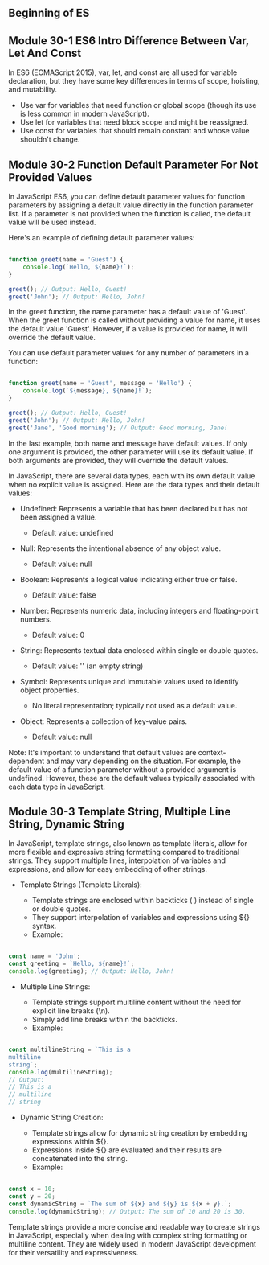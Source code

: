 ## Beginning of ES

## Module 30-1 ES6 Intro Difference Between Var, Let And Const

In ES6 (ECMAScript 2015), var, let, and const are all used for variable declaration, but they have some key differences in terms of scope, hoisting, and mutability.

-   Use var for variables that need function or global scope (though its use is less common in modern JavaScript).
-   Use let for variables that need block scope and might be reassigned.
-   Use const for variables that should remain constant and whose value shouldn't change.

## Module 30-2 Function Default Parameter For Not Provided Values

In JavaScript ES6, you can define default parameter values for function parameters by assigning a default value directly in the function parameter list. If a parameter is not provided when the function is called, the default value will be used instead.

Here's an example of defining default parameter values:

```js

function greet(name = 'Guest') {
    console.log(`Hello, ${name}!`);
}

greet(); // Output: Hello, Guest!
greet('John'); // Output: Hello, John!

```

In the greet function, the name parameter has a default value of 'Guest'. When the greet function is called without providing a value for name, it uses the default value 'Guest'. However, if a value is provided for name, it will override the default value.

You can use default parameter values for any number of parameters in a function:

```js

function greet(name = 'Guest', message = 'Hello') {
    console.log(`${message}, ${name}!`);
}

greet(); // Output: Hello, Guest!
greet('John'); // Output: Hello, John!
greet('Jane', 'Good morning'); // Output: Good morning, Jane!


```

In the last example, both name and message have default values. If only one argument is provided, the other parameter will use its default value. If both arguments are provided, they will override the default values.

In JavaScript, there are several data types, each with its own default value when no explicit value is assigned. Here are the data types and their default values:

- Undefined: Represents a variable that has been declared but has not been assigned a value.
    - Default value: undefined

- Null: Represents the intentional absence of any object value.
    - Default value: null

- Boolean: Represents a logical value indicating either true or false.
    - Default value: false

- Number: Represents numeric data, including integers and floating-point numbers.
    - Default value: 0

- String: Represents textual data enclosed within single or double quotes.
    - Default value: '' (an empty string)

- Symbol: Represents unique and immutable values used to identify object properties.
    - No literal representation; typically not used as a default value.

- Object: Represents a collection of key-value pairs.
    - Default value: null

Note: It's important to understand that default values are context-dependent and may vary depending on the situation. For example, the default value of a function parameter without a provided argument is undefined. However, these are the default values typically associated with each data type in JavaScript.

## Module 30-3 Template String, Multiple Line String, Dynamic String

In JavaScript, template strings, also known as template literals, allow for more flexible and expressive string formatting compared to traditional strings. They support multiple lines, interpolation of variables and expressions, and allow for easy embedding of other strings.

- Template Strings (Template Literals):

    - Template strings are enclosed within backticks ( ) instead of single or double quotes.
    - They support interpolation of variables and expressions using ${} syntax.
    - Example:

```js

const name = 'John';
const greeting = `Hello, ${name}!`;
console.log(greeting); // Output: Hello, John!


```

- Multiple Line Strings:

    - Template strings support multiline content without the need for explicit line breaks (\n).
    - Simply add line breaks within the backticks.
    - Example:

```js

const multilineString = `This is a
multiline
string`;
console.log(multilineString);
// Output:
// This is a
// multiline
// string


```

- Dynamic String Creation:

    - Template strings allow for dynamic string creation by embedding expressions within ${}.
    - Expressions inside ${} are evaluated and their results are concatenated into the string.
    - Example:

```js

const x = 10;
const y = 20;
const dynamicString = `The sum of ${x} and ${y} is ${x + y}.`;
console.log(dynamicString); // Output: The sum of 10 and 20 is 30.

```

Template strings provide a more concise and readable way to create strings in JavaScript, especially when dealing with complex string formatting or multiline content. They are widely used in modern JavaScript development for their versatility and expressiveness.

